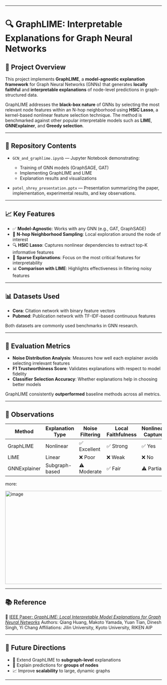 
---

# 🔍 GraphLIME: Interpretable Explanations for Graph Neural Networks


## 🧠 Project Overview

This project implements **GraphLIME**, a **model-agnostic explanation framework** for Graph Neural Networks (GNNs) that generates **locally faithful** and **interpretable explanations** of node-level predictions in graph-structured data.

GraphLIME addresses the **black-box nature** of GNNs by selecting the most relevant node features within an N-hop neighborhood using **HSIC Lasso**, a kernel-based nonlinear feature selection technique. The method is benchmarked against other popular interpretable models such as **LIME**, **GNNExplainer**, and **Greedy selection**.

---

## 📂 Repository Contents

* `GCN_and_graphlime.ipynb` — Jupyter Notebook demonstrating:

  * Training of GNN models (GraphSAGE, GAT)
  * Implementing GraphLIME and LIME
  * Explanation results and visualizations

* `patel_shrey_presentation.pptx` — Presentation summarizing the paper, implementation, experimental results, and key observations.

---

## 📈 Key Features

* ✅ **Model-Agnostic**: Works with any GNN (e.g., GAT, GraphSAGE)
* 🔁 **N-hop Neighborhood Sampling**: Local exploration around the node of interest
* 🔍 **HSIC Lasso**: Captures nonlinear dependencies to extract top-K informative features
* 🔬 **Sparse Explanations**: Focus on the most critical features for interpretability
* 📊 **Comparison with LIME**: Highlights effectiveness in filtering noisy features

---

## 📊 Datasets Used

* **Cora**: Citation network with binary feature vectors
* **Pubmed**: Publication network with TF-IDF-based continuous features

Both datasets are commonly used benchmarks in GNN research.

---

## 🧪 Evaluation Metrics

* **Noise Distribution Analysis**: Measures how well each explainer avoids selecting irrelevant features
* **F1 Trustworthiness Score**: Validates explanations with respect to model fidelity
* **Classifier Selection Accuracy**: Whether explanations help in choosing better models

GraphLIME consistently **outperformed** baseline methods across all metrics.

---

## 📌 Observations

| Method       | Explanation Type | Noise Filtering | Local Faithfulness | Nonlinear Capture |
| ------------ | ---------------- | --------------- | ------------------ | ----------------- |
| GraphLIME    | Nonlinear        | ✅ Excellent     | ✅ Strong           | ✅ Yes             |
| LIME         | Linear           | ❌ Poor          | ❌ Weak             | ❌ No              |
| GNNExplainer | Subgraph-based   | ⚠️ Moderate     | ✅ Fair             | ⚠️ Partial        |

more:

<img width="700" height="300" alt="image" src="https://github.com/user-attachments/assets/b020debc-2da5-4784-bd4f-7d04c04b95c8" />

---

## 📚 Reference

📄 [IEEE Paper: *GraphLIME: Local Interpretable Model Explanations for Graph Neural Networks*](https://ieeexplore.ieee.org/document/9811416)
Authors: Qiang Huang, Makoto Yamada, Yuan Tian, Dinesh Singh, Yi Chang
Affiliations: Jilin University, Kyoto University, RIKEN AIP

---

## 🧭 Future Directions

* 🔄 Extend GraphLIME to **subgraph-level** explanations
* 👥 Explain predictions for **groups of nodes**
* 📈 Improve **scalability** to large, dynamic graphs

---


